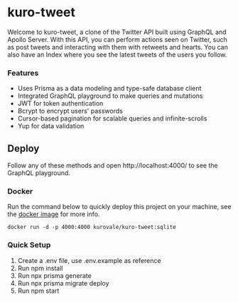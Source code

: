 # kuro-tweet

Welcome to kuro-tweet, a clone of the Twitter API built using GraphQL and Apollo Server. With this API, you can perform actions seen on Twitter, such as post tweets and interacting with them with retweets and hearts.
You can also have an Index where you see the latest tweets of the users you follow.

### Features
- Uses Prisma as a data modeling and type-safe database client
- Integrated GraphQL playground to make queries and mutations
- JWT for token authentication
- Bcrypt to encrypt users' passwords
- Cursor-based pagination for scalable queries and infinite-scrolls
- Yup for data validation

## Deploy

Follow any of these methods and open http://localhost:4000/ to see the GraphQL playground.

### Docker

Run the command below to quickly deploy this project on your machine, see the [docker image](https://hub.docker.com/r/kurovale/kuro-tweet) for more info.

```docker run -d -p 4000:4000 kurovale/kuro-tweet:sqlite```

### Quick Setup

1. Create a .env file, use .env.example as reference
2. Run npm install
3. Run npx prisma generate
4. Run npx prisma migrate deploy 
5. Run npm start
